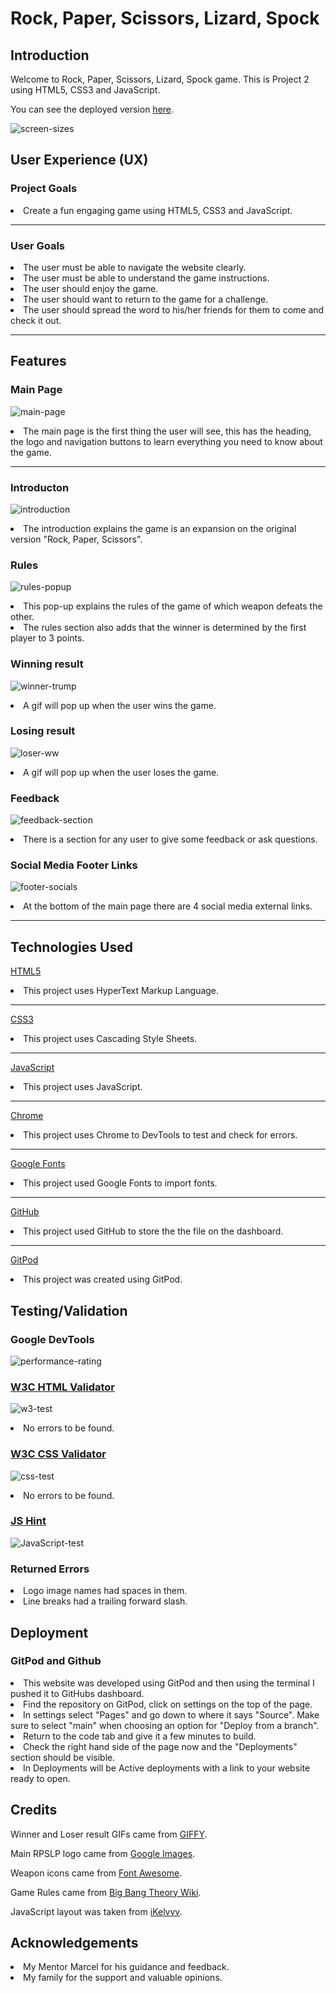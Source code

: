 # Rock, Paper, Scissors, Lizard, Spock
## Introduction
Welcome to Rock, Paper, Scissors, Lizard, Spock game.
This is Project 2 using HTML5, CSS3 and JavaScript.

You can see the deployed version [here](https://conorm96.github.io/rock-paper-scissors-lizard-spock/).

![screen-sizes](assets/images/screen-sizes.jpg)

## User Experience (UX)
### Project Goals 
<li> Create a fun engaging game using HTML5, CSS3 and JavaScript.
<hr>

### User Goals
<li> The user must be able to navigate the website clearly.
<li> The user must be able to understand the game instructions.
<li> The user should enjoy the game.
<li> The user should want to return to the game for a challenge.
<li> The user should spread the word to his/her friends for them to come and check it out.
<hr>

## Features
### Main Page
![main-page](assets/images/main-page.PNG)
<li> The main page is the first thing the user will see, this has the heading, the logo and navigation buttons to learn everything you need to know about the game.
<hr>

### Introducton
![introduction](assets/images/introduction.PNG)
<li> The introduction explains the game is an expansion on the original version "Rock, Paper, Scissors".

### Rules
![rules-popup](assets/images/rules-popup.jpg)
<li> This pop-up explains the rules of the game of which weapon defeats the other.
<li> The rules section also adds that the winner is determined by the first player to 3 points.

### Winning result
![winner-trump](assets/images/winner-trump.PNG)
<li> A gif will pop up when the user wins the game.

### Losing result
![loser-ww](assets/images/loser-ww.PNG)
<li> A gif will pop up when the user loses the game.

### Feedback
![feedback-section](assets/images/feedback-section.jpg)
<li> There is a section for any user to give some feedback or ask questions.

### Social Media Footer Links
![footer-socials](assets/images/footer-socials.jpg)
<li> At the bottom of the main page there are 4 social media external links.
<hr>

## Technologies Used
 [HTML5](https://en.wikipedia.org/wiki/HTML)
 <li> This project uses HyperText Markup Language.
 <hr>

 [CSS3](https://en.wikipedia.org/wiki/CSS)
 <li> This project uses Cascading Style Sheets.
<hr>

 [JavaScript](https://en.wikipedia.org/wiki/JavaScript)
 <li> This project uses JavaScript.
 <hr>

 [Chrome](https://www.google.com/intl/en_uk/chrome/)
 <li> This project uses Chrome to DevTools to test and check for errors.
 <hr>

 [Google Fonts](https://fonts.google.com/)
 <li> This project used Google Fonts to import fonts.

<hr>

 [GitHub](https://github.com/)
 <li> This project used GitHub to store the the file on the dashboard.
<hr>

 [GitPod](https://www.gitpod.io/)
 <li> This project was created using GitPod.

 ## Testing/Validation
 ### Google DevTools
 ![performance-rating](assets/images/performance-rating.jpg)

 ### [W3C HTML Validator](https://validator.w3.org/nu/#textarea)
 ![w3-test](assets/images/w3-test.jpg)
 <li> No errors to be found.

 ### [W3C CSS Validator](https://jigsaw.w3.org/css-validator/validator)
 ![css-test](assets/images/css-test.jpg)
 <li> No errors to be found.

 ### [JS Hint](https://jshint.com/)
 ![JavaScript-test](assets/images/JavaScript-test.jpg)

 ### Returned Errors
 <li> Logo image names had spaces in them.
 <li> Line breaks had a trailing forward slash.

 ## Deployment 
 ### GitPod and Github
 <li> This website was developed using GitPod and then using the terminal I pushed it to GitHubs dashboard.
 <li> Find the repository on GitPod, click on settings on the top of the page.
 <li> In settings select "Pages" and go down to where it says "Source". Make sure to select "main" when choosing an option for "Deploy from a branch".
 <li> Return to the code tab and give it a few minutes to build.
 <li> Check the right hand side of the page now and the "Deployments" section should be visible.
 <li> In Deployments will be Active deployments with a link to your website ready to open.

 ## Credits
  Winner and Loser result GIFs came from [GIFFY](https://giphy.com/gifs/happy-birthday-gene-wilder-bkiBOCL34XzYA).

  Main RPSLP logo came from [Google Images](https://images.google.com/).

  Weapon icons came from [Font Awesome](https://fontawesome.com/icons).

  Game Rules came from [Big Bang Theory Wiki](https://bigbangtheory.fandom.com/wiki/Rock,_Paper,_Scissors,_Lizard,_Spock).

  JavaScript layout was taken from [iKelvvv](https://github.com/iKelvvv/MS2/blob/master/index.html).

  ## Acknowledgements
  <li> My Mentor Marcel for his guidance and feedback.
  <li> My family for the support and valuable opinions.